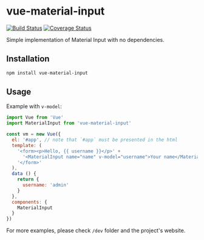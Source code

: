 # vue-material-input

[![Build Status](https://travis-ci.org/wemake-services/vue-material-input.svg?branch=master)](https://travis-ci.org/wemake-services/vue-material-input) [![Coverage Status](https://coveralls.io/repos/github/wemake-services/vue-material-input/badge.svg?branch=master)](https://coveralls.io/github/wemake-services/vue-material-input?branch=master)

Simple implementation of Material Input with no dependencies.

## Installation

```bash
npm install vue-material-input
```

## Usage

Example with `v-model`:

```javascript
import Vue from 'Vue'
import MaterialInput from 'vue-material-input'

const vm = new Vue({
  el: '#app', // note that `#app` must be presented in the html
  template: (
    '<form><p>Hello, {{ username }}</p>' +
      '<MaterialInput name="name" v-model="username">Your name</MaterialInput>' +
    '</form>'
  ),
  data () {
    return {
      username: 'admin'
    }
  },
  components: {
    MaterialInput
  }
})
```

For more examples, please check `/dev` folder and the project's website.

